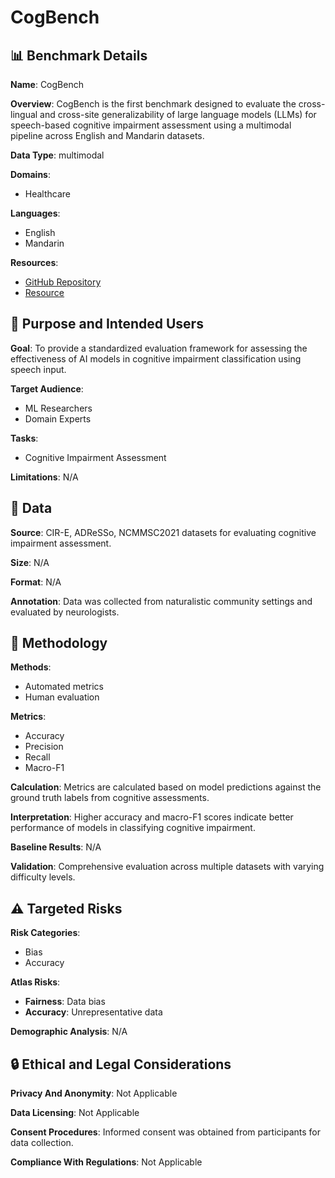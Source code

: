 # CogBench

## 📊 Benchmark Details

**Name**: CogBench

**Overview**: CogBench is the first benchmark designed to evaluate the cross-lingual and cross-site generalizability of large language models (LLMs) for speech-based cognitive impairment assessment using a multimodal pipeline across English and Mandarin datasets.

**Data Type**: multimodal

**Domains**:
- Healthcare

**Languages**:
- English
- Mandarin

**Resources**:
- [GitHub Repository](https://github.com/username/repo)
- [Resource](https://huggingface.co/datasets/name)

## 🎯 Purpose and Intended Users

**Goal**: To provide a standardized evaluation framework for assessing the effectiveness of AI models in cognitive impairment classification using speech input.

**Target Audience**:
- ML Researchers
- Domain Experts

**Tasks**:
- Cognitive Impairment Assessment

**Limitations**: N/A

## 💾 Data

**Source**: CIR-E, ADReSSo, NCMMSC2021 datasets for evaluating cognitive impairment assessment.

**Size**: N/A

**Format**: N/A

**Annotation**: Data was collected from naturalistic community settings and evaluated by neurologists.

## 🔬 Methodology

**Methods**:
- Automated metrics
- Human evaluation

**Metrics**:
- Accuracy
- Precision
- Recall
- Macro-F1

**Calculation**: Metrics are calculated based on model predictions against the ground truth labels from cognitive assessments.

**Interpretation**: Higher accuracy and macro-F1 scores indicate better performance of models in classifying cognitive impairment.

**Baseline Results**: N/A

**Validation**: Comprehensive evaluation across multiple datasets with varying difficulty levels.

## ⚠️ Targeted Risks

**Risk Categories**:
- Bias
- Accuracy

**Atlas Risks**:
- **Fairness**: Data bias
- **Accuracy**: Unrepresentative data

**Demographic Analysis**: N/A

## 🔒 Ethical and Legal Considerations

**Privacy And Anonymity**: Not Applicable

**Data Licensing**: Not Applicable

**Consent Procedures**: Informed consent was obtained from participants for data collection.

**Compliance With Regulations**: Not Applicable
